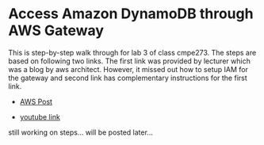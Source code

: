 # Access Amazon DynamoDB through AWS Gateway 

This is step-by-step walk through for lab 3 of class cmpe273. The steps are based on following two links. The first link was provided by lecturer which was a blog by aws architect. However, it missed out how to setup IAM for the gateway and second link has complementary instructions for the first link.

* [AWS Post](https://aws.amazon.com/blogs/compute/using-amazon-api-gateway-as-a-proxy-for-dynamodb/)

* [youtube link](https://www.youtube.com/watch?v=TuGyyTXPQ-U)

still working on steps...
will be posted later...